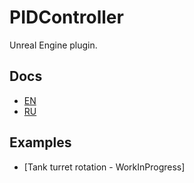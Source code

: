 # PIDController

Unreal Engine plugin.

## Docs

- [EN](https://teklarit.github.io/PIDControllerDocumentation/#/)
- [RU](https://teklarit.github.io/PIDControllerDocumentation/#/ru/)

## Examples

- [Tank turret rotation - WorkInProgress]